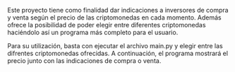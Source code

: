 Este proyecto tiene como finalidad dar indicaciones a inversores
de compra y venta según el precio de las criptomonedas en cada momento.
Además ofrece la posibilidad de poder elegir entre diferentes criptomonedas
haciéndolo así un programa más completo para el usuario.

Para su utilización, basta con ejecutar el archivo main.py y elegir entre las
difrentes criptomonedas ofrecidas. A continuación, el programa 
mostrará el precio junto con las indicaciones de compra o venta.